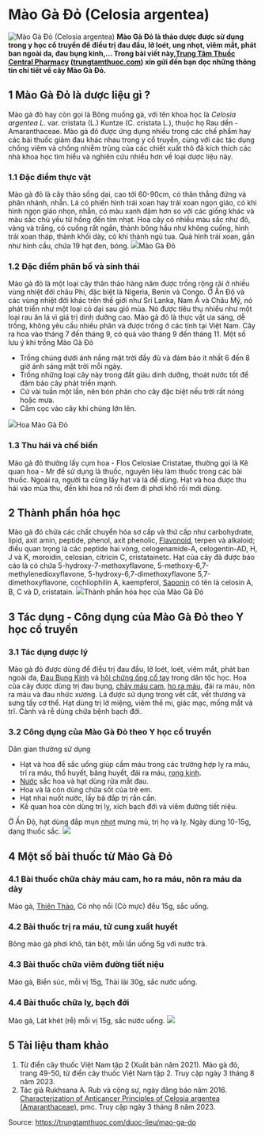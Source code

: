 # Mào Gà Đỏ (Celosia argentea)

![Mào Gà Đỏ \(Celosia argentea\)](https://trungtamthuoc.com/images/others/mao-ga-do-5-8035.jpg)
**Mào Gà Đỏ là thảo dược được sử dụng trong y học cổ truyền để điều trị đau đầu, lở loét, ung nhọt, viêm mắt, phát ban ngoài da, đau bụng kinh,... Trong bài viết này,[Trung Tâm Thuốc Central Pharmacy](https://trungtamthuoc.com/ "Trung Tâm Thuốc Central Pharmacy") ([trungtamthuoc.com](https://trungtamthuoc.com/ "trungtamthuoc.com")) xin gửi đến bạn đọc những thông tin chi tiết về cây Mào Gà Đỏ.**
##  1 Mào Gà Đỏ là dược liệu gì ?
Mào gà đỏ hay còn gọi là Bông muồng gà, với tên khoa học là _Celosia argentea L_. var. cristata (L.) Kuntze (C. cristata L.), thuộc họ Rau dền - Amaranthaceae.
Mào gà đỏ được ứng dụng nhiều trong các chế phẩm hay các bài thuốc giảm đau khác nhau trong y cổ truyền, cùng với các tác dụng chống viêm và chống nhiễm trùng của các chiết xuất thô đã kích thích các nhà khoa học tìm hiểu và nghiên cứu nhiều hơn về loại dược liệu này.
### 1.1 Đặc điểm thực vật
Mào gà đỏ là cây thảo sống dai, cao tới 60-90cm, có thân thẳng đứng và phân nhánh, nhẵn. Lá có phiến hình trái xoan hay trái xoan ngọn giáo, có khi hình ngọn giáo nhọn, nhẫn, có màu xanh đậm hơn so với các giống khác và màu sắc chủ yếu từ hồng đến tím nhạt. Hoa cây có nhiều màu sắc như đỏ, vàng và trắng, có cuống rất ngắn, thành bông hầu như không cuống, hình trái xoan tháp, thành khối dày, có khi thành ngù tua. Quả hình trái xoan, gần như hình cầu, chứa 19 hạt đen, bóng. 
![](https://trungtamthuoc.com/images/item/mao-ga-do-4.jpg)Mào Gà Đỏ
### 1.2 Đặc điểm phân bố và sinh thái
Mào gà đỏ là một loại cây thân thảo hàng năm được trồng rộng rãi ở nhiều vùng nhiệt đới châu Phi, đặc biệt là Nigeria, Benin và Congo. Ở Ấn Độ và các vùng nhiệt đới khác trên thế giới như Sri Lanka, Nam Á và Châu Mỹ, nó phát triển như một loại cỏ dại sau gió mùa. Nó được tiêu thụ nhiều như một loại rau ăn lá vì giá trị dinh dưỡng cao.
Mào gà đỏ là thực vật ưa sáng, dễ trồng, không yêu cầu nhiều phân và được trồng ở các tỉnh tại Việt Nam. Cây ra hoa vào tháng 7 đến tháng 9, có quả vào tháng 9 đến tháng 11.
Một số lưu ý khi trồng Mào Gà Đỏ
  * Trồng chúng dưới ánh nắng mặt trời đầy đủ và đảm bảo ít nhất 6 đến 8 giờ ánh sáng mặt trời mỗi ngày.
  * Trồng những loại cây này trong đất giàu dinh dưỡng, thoát nước tốt để đảm bảo cây phát triển mạnh.
  * Cứ vài tuần một lần, nên bón phân cho cây đặc biệt nếu trời rất nóng hoặc mưa. 
  * Cắm cọc vào cây khi chúng lớn lên.


![](https://trungtamthuoc.com/images/item/mao-ga-do-1.jpg)Hoa Mào Gà Đỏ
### 1.3 Thu hái và chế biến
Mào gà đỏ thường lấy cụm hoa - Flos Celosiae Cristatae, thường gọi là Kê quan hoa - Mr để sử dụng là thuốc, nguyên liệu làm thuốc trong các bài thuốc. Ngoài ra, người ta cũng lấy hạt và lá để dùng.
Hạt và hoa được thu hái vào mùa thu, đến khi hoa nở rồi đem đi phơi khô rồi mới dùng.
##  2 Thành phần hóa học
Mào gà đó chứa các chất chuyển hóa sơ cấp và thứ cấp như carbohydrate, lipid, axit amin, peptide, phenol, axit phenolic, [Flavonoid](https://trungtamthuoc.com/hoat-chat/flavonoid "Flavonoid"), terpen và alkaloid; điều quan trọng là các peptide hai vòng, celogenamide-A, celogentin-AD, H, J và K, moroidin, celosian, citricin C, cristatainetc. 
Hạt của cây đã được báo cáo là có chứa 5-hydroxy-7-methoxyflavone, 5-methoxy-6,7-methylenedioxyflavone, 5-hydroxy-6,7-dimethoxyflavone 5,7-dimethoxyflavone, cochliophilin A, kaempferol, [Saponin](https://trungtamthuoc.com/hoat-chat/saponin "Saponin") có tên là celosin A, B, C và D, cristatain.
![](https://trungtamthuoc.com/images/item/mao-ga-do-6.jpg)Thành phần hóa học của Mào Gà Đỏ
##  3 Tác dụng - Công dụng của Mào Gà Đỏ theo Y học cổ truyền
### 3.1 Tác dụng dược lý
Mào gà đỏ được dùng để điều trị đau đầu, lở loét, loét, viêm mắt, phát ban ngoài da, [Đau Bụng Kinh](https://trungtamthuoc.com/bai-viet/cach-dau-bung-kinh-va-phong-tranh-dau-bung-kinh "Đau Bụng Kinh") và [hội chứng ống cổ tay](https://trungtamthuoc.com/bai-viet/hoi-chung-ong-co-tay-nguyen-nhan-trieu-chung-va-dieu-tri "hội chứng ống cổ tay") trong dân tộc học.
Hoa của cây được dùng trị đau bụng, [chảy máu cam](https://trungtamthuoc.com/bai-viet/chay-mau-cam-nguyen-nhan-dieu-tri-va-phong-ngua "chảy máu cam"), [ho ra máu](https://trungtamthuoc.com/bai-viet/ho-ra-mau "ho ra máu"), đái ra máu, nôn ra máu và đau nhức xương.
Lá được sử dụng trong vết cắt, vết thương và sưng tấy cơ thể.
Hạt dùng trị lở miệng, viêm thể mi, giác mạc, mống mắt và trĩ.
Cành và rễ dùng chữa bệnh bạch đới.
### 3.2 Công dụng của Mào Gà Đỏ theo Y học cổ truyền
Dân gian thường sử dụng 
  * Hạt và hoa để sắc uống giúp cầm máu trong các trường hợp lỵ ra máu, trĩ ra máu, thổ huyết, băng huyết, đái ra máu, [rong kinh](https://trungtamthuoc.com/bai-viet/rong-kinh-rong-huyet "rong kinh").
  * [Nước](https://trungtamthuoc.com/hoat-chat/nuoc "Nước") sắc hoa và hạt dùng rửa mắt đau. 
  * Hoa và lá còn dùng chữa sốt của trẻ em. 
  * Hạt nhai nuốt nước, lấy bã đắp trị rắn cắn. 
  * Kê quan hoa còn dùng trị lỵ, xích bạch đới và viêm đường tiết niệu.


Ở Ấn Độ, hạt dùng đắp mụn [nhọt](https://trungtamthuoc.com/bai-viet/nhot "nhọt") mưng mủ, trị họ và lỵ. Ngày dùng 10-15g, dạng thuốc sắc.
![](https://trungtamthuoc.com/images/item/mao-ga-do-3.jpg)
##  4 Một số bài thuốc từ Mào Gà Đỏ
### 4.1 Bài thuốc chữa chảy máu cam, ho ra máu, nôn ra máu da dày
Mào gà, [Thiên Thảo](https://trungtamthuoc.com/hoat-chat/thien-thao "Thiên Thảo"), Cỏ nhọ nổi (Cỏ mực) đều 15g, sắc uống.
### 4.2 Bài thuốc trị ra máu, tử cung xuất huyết
Bông mào gà phơi khô, tán bột, mỗi lần uống 5g với nước trà.
### 4.3 Bài thuốc chữa viêm đường tiết niệu
Mào gà, Biển súc, mỗi vị 15g, Thài lài 30g, sắc nước uống.
### 4.4 Bài thuốc chữa lỵ, bạch đới
Mào gà, Lát khét (rễ) mỗi vị 15g, sắc nước uống.
![](https://trungtamthuoc.com/images/item/mao-ga-do-2.jpg)
##  5 Tài liệu tham khảo
  1. Từ điển cây thuốc Việt Nam tập 2 (Xuất bản năm 2021). Mào gà đỏ, trang 49-50, từ điển cây thuốc Việt Nam tập 2. Truy cập ngày 3 tháng 8 năm 2023.
  2. Tác giả Rukhsana A. Rub và cộng sự, ngày đăng báo năm 2016. [Characterization of Anticancer Principles of Celosia argentea (Amaranthaceae)](https://www.ncbi.nlm.nih.gov/pmc/articles/PMC4780145/), pmc. Truy cập ngày 3 tháng 8 năm 2023.




Source: https://trungtamthuoc.com/duoc-lieu/mao-ga-do